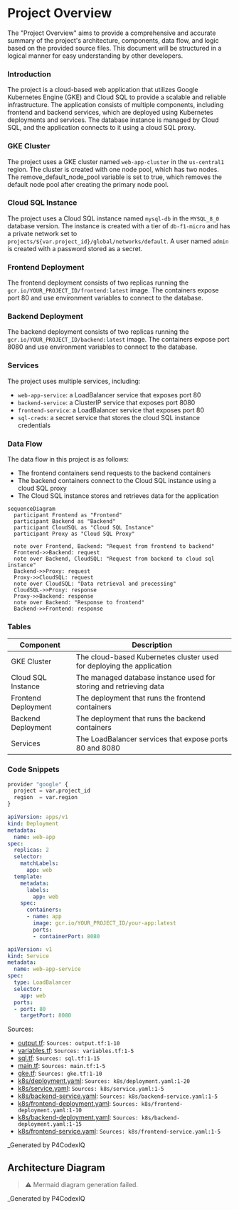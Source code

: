 # Project Overview

The "Project Overview" aims to provide a comprehensive and accurate summary of the project's architecture, components, data flow, and logic based on the provided source files. This document will be structured in a logical manner for easy understanding by other developers.

### Introduction

The project is a cloud-based web application that utilizes Google Kubernetes Engine (GKE) and Cloud SQL to provide a scalable and reliable infrastructure. The application consists of multiple components, including frontend and backend services, which are deployed using Kubernetes deployments and services. The database instance is managed by Cloud SQL, and the application connects to it using a cloud SQL proxy.

### GKE Cluster

The project uses a GKE cluster named `web-app-cluster` in the `us-central1` region. The cluster is created with one node pool, which has two nodes. The remove_default_node_pool variable is set to true, which removes the default node pool after creating the primary node pool.

### Cloud SQL Instance

The project uses a Cloud SQL instance named `mysql-db` in the `MYSQL_8_0` database version. The instance is created with a tier of `db-f1-micro` and has a private network set to `projects/${var.project_id}/global/networks/default`. A user named `admin` is created with a password stored as a secret.

### Frontend Deployment

The frontend deployment consists of two replicas running the `gcr.io/YOUR_PROJECT_ID/frontend:latest` image. The containers expose port 80 and use environment variables to connect to the database.

### Backend Deployment

The backend deployment consists of two replicas running the `gcr.io/YOUR_PROJECT_ID/backend:latest` image. The containers expose port 8080 and use environment variables to connect to the database.

### Services

The project uses multiple services, including:

* `web-app-service`: a LoadBalancer service that exposes port 80
* `backend-service`: a ClusterIP service that exposes port 8080
* `frontend-service`: a LoadBalancer service that exposes port 80
* `sql-creds`: a secret service that stores the cloud SQL instance credentials

### Data Flow

The data flow in this project is as follows:

* The frontend containers send requests to the backend containers
* The backend containers connect to the Cloud SQL instance using a cloud SQL proxy
* The Cloud SQL instance stores and retrieves data for the application

```mermaid
sequenceDiagram
  participant Frontend as "Frontend"
  participant Backend as "Backend"
  participant CloudSQL as "Cloud SQL Instance"
  participant Proxy as "Cloud SQL Proxy"

  note over Frontend, Backend: "Request from frontend to backend"
  Frontend->>Backend: request
  note over Backend, CloudSQL: "Request from backend to cloud sql instance"
  Backend->>Proxy: request
  Proxy->>CloudSQL: request
  note over CloudSQL: "Data retrieval and processing"
  CloudSQL->>Proxy: response
  Proxy->>Backend: response
  note over Backend: "Response to frontend"
  Backend->>Frontend: response
```

### Tables

| Component | Description |
| --- | --- |
| GKE Cluster | The cloud-based Kubernetes cluster used for deploying the application |
| Cloud SQL Instance | The managed database instance used for storing and retrieving data |
| Frontend Deployment | The deployment that runs the frontend containers |
| Backend Deployment | The deployment that runs the backend containers |
| Services | The LoadBalancer services that expose ports 80 and 8080 |

### Code Snippets

```python
provider "google" {
  project = var.project_id
  region  = var.region
}
```

```yaml
apiVersion: apps/v1
kind: Deployment
metadata:
  name: web-app
spec:
  replicas: 2
  selector:
    matchLabels:
      app: web
  template:
    metadata:
      labels:
        app: web
    spec:
      containers:
      - name: app
        image: gcr.io/YOUR_PROJECT_ID/your-app:latest
        ports:
        - containerPort: 8080
```

```yaml
apiVersion: v1
kind: Service
metadata:
  name: web-app-service
spec:
  type: LoadBalancer
  selector:
    app: web
  ports:
  - port: 80
    targetPort: 8080
```

Sources:

* [output.tf](output.tf): `Sources: output.tf:1-10`
* [variables.tf](variables.tf): `Sources: variables.tf:1-5`
* [sql.tf](sql.tf): `Sources: sql.tf:1-15`
* [main.tf](main.tf): `Sources: main.tf:1-5`
* [gke.tf](gke.tf): `Sources: gke.tf:1-10`
* [k8s/deployment.yaml](k8s/deployment.yaml): `Sources: k8s/deployment.yaml:1-20`
* [k8s/service.yaml](k8s/service.yaml): `Sources: k8s/service.yaml:1-5`
* [k8s/backend-service.yaml](k8s/backend-service.yaml): `Sources: k8s/backend-service.yaml:1-5`
* [k8s/frontend-deployment.yaml](k8s/frontend-deployment.yaml): `Sources: k8s/frontend-deployment.yaml:1-10`
* [k8s/backend-deployment.yaml](k8s/backend-deployment.yaml): `Sources: k8s/backend-deployment.yaml:1-15`
* [k8s/frontend-service.yaml](k8s/frontend-service.yaml): `Sources: k8s/frontend-service.yaml:1-5`

_Generated by P4CodexIQ

## Architecture Diagram

> ⚠️ Mermaid diagram generation failed.

_Generated by P4CodexIQ